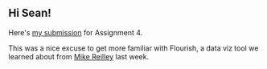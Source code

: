 ## Hi Sean!

Here's [my submission][1] for Assignment 4. 

This was a nice excuse to get more familiar with Flourish, a data viz tool we learned about from [Mike Reilley][2] last week.

[1]: https://public.flourish.studio/visualisation/11638479/  
[2]: https://twitter.com/journtoolbox
